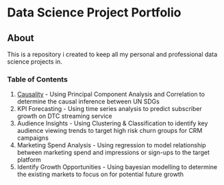 # Data Science Project Portfolio

## About
This is a repository i created to keep all my personal and professional data science projects in.

### Table of Contents
1. [Causality](https://github.com/BNAKP/DSPortfolio/tree/main/Causality) - Using Principal Component Analysis and Correlation to determine the causal inference between UN SDGs
2. KPI Forecasting - Using time series analysis to predict subscriber growth on DTC streaming service
3. Audience Insights - Using Clustering & Classification to identify key audience viewing trends to target high risk churn groups for CRM campaigns
4. Marketing Spend Analysis - Using regression to model relationship between marketing spend and impressions or sign-ups to the target platform
5. Identify Growth Opportunities - Using bayesian modelling to determine the existing markets to focus on for potential future growth
